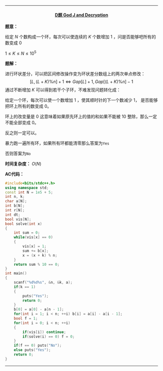 <hr>


#### <center>[D题 God J and Decryption](https://www.luogu.com.cn/problem/T125994?contestId=27041)</center>

**题意：**

 给定 $N$ 个数构成一个环，每次可以使连续的 $K$ 个数增加 $1$ ，问是否能够吧所有的数变成 $0$

$1\leq K\leq N\leq 10^5$

**题解：**

进行环状差分，可以把区间修改操作变为环状差分数组上的两次单点修改：
$$
[L,(L+K)\%n]+1\iff Gap[L]+1,Gap[(L+K)\%n]-1
$$
通过不断增加 $K$ 可以得到若干个子环，不难发现问题转化成：

给定一个环，每次可以使一个数增加 $1$ ，使其顺时针的下一个数减少 $1$， 是否能够把环上所有的数变成 $0$。

环上的改变量是 $0$ 这意味着如果原先环上的值的和如果不能被 $10$ 整除，那么一定不能全部变成 $0$。

反之则一定可以。

暴力跑一遍所有环，如果所有环都能清零那么答案为`Yes`

否则答案为`No`

**时间复杂度：** $O(N)$

**AC代码：**

```c++
#include<bits/stdc++.h>
using namespace std;   
const int N = 1e5 + 5;
int n, k;
char a[N];
int b[N];
int r[N];
int dt;
bool vis[N];
bool solve(int x)
{
	int sum = 0;
	while(vis[x] == 0)
	{
		vis[x] = 1;
		sum += b[x];
		x = (x + k) % n;
	}
	return sum % 10 == 0;
}
int main()
{
	scanf("%d%d%s", &n, &k, a);
	if(k == 1)
	{
		puts("Yes");
		return 0;
	}
	b[0] = a[0] - a[n - 1];
	for(int i = 1; i < n; ++i) b[i] = a[i] - a[i - 1];
	bool f = 1;
	for(int i = 0; i < n; ++i)
	{
		if(vis[i]) continue;
		if(solve(i) == 0) f = 0;
	}
	if(f == 0) puts("No");
	else puts("Yes");
    return 0;
}
```



<hr>
